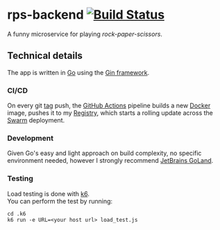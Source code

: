 # rps-backend [![Build Status](https://github.com/based-zrt/rps-backend/actions/workflows/build.yml/badge.svg)](https://github.com/based-zrt/rps-backend/actions/workflows/build.yml)

A funny microservice for playing *rock-paper-scissors*.

## Technical details

The app is written in [Go](https://go.dev/) using the [Gin framework](https://github.com/gin-gonic/gin).  

### CI/CD
On every git [tag](https://git-scm.com/book/en/v2/Git-Basics-Tagging) push, the [GitHub Actions](https://github.com/features/actions) pipeline builds a new [Docker](https://www.docker.com/) image, 
pushes it to my [Registry](https://docs.docker.com/registry/), which starts a rolling update across the [Swarm](https://docs.docker.com/engine/swarm/) deployment.

### Development
Given Go's easy and light approach on build complexity, no specific environment needed,
however I strongly recommend [JetBrains GoLand](https://www.jetbrains.com/go/).

### Testing
Load testing is done with [k6](https://k6.io/).  
You can perform the test by running:
```shell
cd .k6
k6 run -e URL=<your host url> load_test.js
```